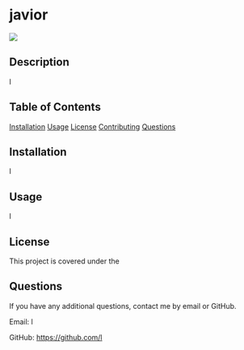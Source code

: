 # javior
![](https://img.shields.io/badge/license--green?style=for-the-badge&logo=github)
## Description
l
## Table of Contents
[Installation](#Installation)
[Usage](#Usage)
[License](#License)
[Contributing](#Contributing)
[Questions](#Questions)
## Installation
l
## Usage
l

## License
This project is covered under the 

## Questions
If you have any additional questions, contact me by email or GitHub.

Email: l

GitHub: https://github.com/l